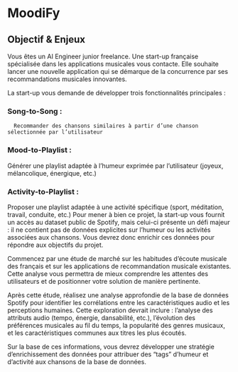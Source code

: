 # MoodiFy


## Objectif & Enjeux
Vous êtes un AI Engineer junior freelance. Une start-up française spécialisée dans les applications musicales vous contacte. Elle souhaite lancer une nouvelle application qui se démarque de la concurrence par ses recommandations musicales innovantes.

La start-up vous demande de développer trois fonctionnalités principales :

### Song-to-Song : 
      Recommander des chansons similaires à partir d’une chanson sélectionnée par l’utilisateur
### Mood-to-Playlist : 
Générer une playlist adaptée à l’humeur exprimée par l’utilisateur (joyeux, mélancolique, énergique, etc.)
### Activity-to-Playlist : 
Proposer une playlist adaptée à une activité spécifique (sport, méditation, travail, conduite, etc.)
Pour mener à bien ce projet, la start-up vous fournit un accès au dataset public de Spotify, mais celui-ci présente un défi majeur : il ne contient pas de données explicites sur l’humeur ou les activités associées aux chansons. Vous devrez donc enrichir ces données pour répondre aux objectifs du projet.

Commencez par une étude de marché sur les habitudes d’écoute musicale des français et sur les applications de recommandation musicale existantes. Cette analyse vous permettra de mieux comprendre les attentes des utilisateurs et de positionner votre solution de manière pertinente.

Après cette étude, réalisez une analyse approfondie de la base de données Spotify pour identifier les corrélations entre les caractéristiques audio et les perceptions humaines. Cette exploration devrait inclure : l’analyse des attributs audio (tempo, énergie, dansabilité, etc.), l’évolution des préférences musicales au fil du temps, la popularité des genres musicaux, et les caractéristiques communes aux titres les plus écoutés.

Sur la base de ces informations, vous devrez développer une stratégie d’enrichissement des données pour attribuer des “tags” d’humeur et d’activité aux chansons de la base de données.
